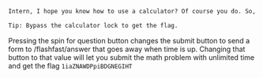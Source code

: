 ```txt
Intern, I hope you know how to use a calculator? Of course you do. So, in theory you should be able to bypass a security gateway to a warehouse we believe holds clues to the whereabouts of a gang we are in hot pursuit of. The thing is, the gateway was created by someone who loves doing everything super fast! That means you only get 0.1 seconds to answer the question asked by the gateway. Can you find a way around it?

Tip: Bypass the calculator lock to get the flag.
```

Pressing the spin for question button changes the submit button to send a form to /flashfast/answer that goes away when time is up. Changing that button to that value will let you submit the math problem with unlimited time and get the flag ```1iaZNAWDPpiBDGNEGIHT```
